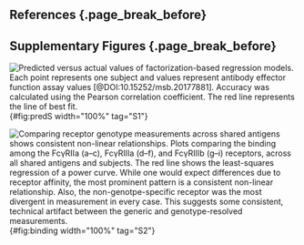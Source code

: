 ## References {.page_break_before}

<!-- Explicitly insert bibliography here -->
<div id="refs"></div>

## Supplementary Figures {.page_break_before}

![**Predicted versus actual values of factorization-based regression models.** Each point represents one subject and values represent antibody effector function assay values [@DOI:10.15252/msb.20177881]. Accuracy was calculated using the Pearson correlation coefficient. The red line represents the line of best fit.](figureS1.svg "Figure S1"){#fig:predS width="100%" tag="S1"}

![**Comparing receptor genotype measurements across shared antigens shows consistent non-linear relationships.** Plots comparing the binding among the FcγRIIa (a–c), FcγRIIIa (d–f), and FcγRIIIb (g–i) receptors, across all shared antigens and subjects. The red line shows the least-squares regression of a power curve. While one would expect differences due to receptor affinity, the most prominent pattern is a consistent non-linear relationship. Also, the non-genotpe-specific receptor was the most divergent in measurement in every case. This suggests some consistent, technical artifact between the generic and genotype-resolved measurements.](figureS2.svg "Figure S2"){#fig:binding width="100%" tag="S2"}
